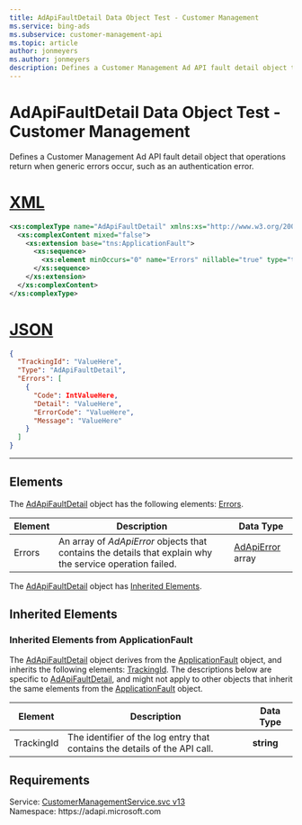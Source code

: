 ```yaml
---
title: AdApiFaultDetail Data Object Test - Customer Management
ms.service: bing-ads
ms.subservice: customer-management-api
ms.topic: article
author: jonmeyers
ms.author: jonmeyers
description: Defines a Customer Management Ad API fault detail object that operations return when generic errors occur, such as an authentication error.(test)
---
```

# AdApiFaultDetail Data Object Test - Customer Management
Defines a Customer Management Ad API fault detail object that operations return when generic errors occur, such as an authentication error.

# [XML](#tab/xml)

```xml
<xs:complexType name="AdApiFaultDetail" xmlns:xs="http://www.w3.org/2001/XMLSchema">
  <xs:complexContent mixed="false">
    <xs:extension base="tns:ApplicationFault">
      <xs:sequence>
        <xs:element minOccurs="0" name="Errors" nillable="true" type="tns:ArrayOfAdApiError" />
      </xs:sequence>
    </xs:extension>
  </xs:complexContent>
</xs:complexType>
```

# [JSON](#tab/json)

```json
{
  "TrackingId": "ValueHere",
  "Type": "AdApiFaultDetail",
  "Errors": [
    {
      "Code": IntValueHere,
      "Detail": "ValueHere",
      "ErrorCode": "ValueHere",
      "Message": "ValueHere"
    }
  ]
}
```

-----

## <a name="elements"></a>Elements

The [AdApiFaultDetail](adapifaultdetail.md) object has the following elements: [Errors](#errors).

|Element|Description|Data Type|
|-----------|---------------|-------------|
|<a name="errors"></a>Errors|An array of *AdApiError* objects that contains the details that explain why the service operation failed.|[AdApiError](adapierror.md) array|

The [AdApiFaultDetail](adapifaultdetail.md) object has [Inherited Elements](#inheritedelements).

## <a name="inheritedelements"></a>Inherited Elements

### <a name="inheritedelementsapplicationfault"></a>Inherited Elements from ApplicationFault
The [AdApiFaultDetail](adapifaultdetail.md) object derives from the [ApplicationFault](applicationfault.md) object, and inherits the following elements: [TrackingId](#trackingid). The descriptions below are specific to [AdApiFaultDetail](adapifaultdetail.md), and might not apply to other objects that inherit the same elements from the [ApplicationFault](applicationfault.md) object.  

|Element|Description|Data Type|
|-----------|---------------|-------------|
|<a name="trackingid"></a>TrackingId|The identifier of the log entry that contains the details of the API call.|**string**|

## Requirements
Service: [CustomerManagementService.svc v13](https://clientcenter.api.bingads.microsoft.com/Api/CustomerManagement/v13/CustomerManagementService.svc)  
Namespace: https\://adapi.microsoft.com  


